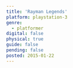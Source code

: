 ```yaml
---
title: 'Rayman Legends'
platform: playstation-3
genre:
  - platformer
digital: false
physical: true
guide: false
pending: false
posted: 2015-01-22
---
```


